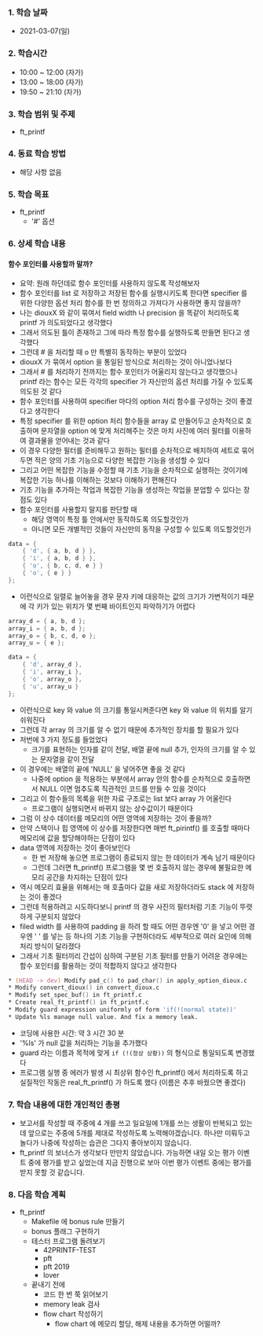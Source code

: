 ### 1. 학습 날짜

- 2021-03-07(일)

### 2. 학습시간

- 10:00 ~ 12:00 (자가)
- 13:00 ~ 18:00 (자가)
- 19:50 ~ 21:10 (자가)

### 3. 학습 범위 및 주제

- ft\_printf

### 4. 동료 학습 방법

- 해당 사항 없음

### 5. 학습 목표

- ft\_printf
  - '#' 옵션

### 6. 상세 학습 내용

#### 함수 포인터를 사용할까 말까?

- 요약: 원래 하던데로 함수 포인터를 사용하지 않도록 작성해보자
- 함수 포인터를 list 로 저장하고 저장된 함수를 실행시키도록 한다면 specifier 를 위한 다양한 옵션 처리 함수를 한 번 정의하고 가져다가 사용하면 좋지 않을까?
- 나는 diouxX 와 같이 묶여서 field width 나 precision 을 똑같이 처리하도록 printf 가 의도되었다고 생각했다
- 그래서 의도된 틀이 존재하고 그에 따라 특정 함수를 실행하도록 만들면 된다고 생각했다
- 그런데 # 을 처리할 때 o 만 특별히 동작하는 부분이 있었다
- diouxX 가 묶여서 option 을 통일된 방식으로 처리하는 것이 아니었나보다
- 그래서 # 를 처리하기 전까지는 함수 포인터가 어울리지 않는다고 생각했으나 printf 라는 함수는 모든 각각의 specifier 가 자신만의 옵션 처리를 가질 수 있도록 의도된 것 같다
- 함수 포인터를 사용하여 specifier 마다의 option 처리 함수를 구성하는 것이 좋겠다고 생각한다
- 특정 specifier 를 위한 option 처리 함수들을 array 로 만들어두고 순차적으로 호출하며 문자열을 option 에 맞게 처리해주는 것은 마치 사진에 여러 필터를 이용하여 결과물을 얻어내는 것과 같다
- 이 경우 다양한 필터를 준비해두고 원하는 필터를 순차적으로 배치하여 세트로 묶어두면 적은 양의 기초 기능으로 다양한 복잡한 기능을 생성할 수 있다
- 그리고 어떤 복잡한 기능을 수정할 때 기초 기능을 순차적으로 실행하는 것이기에 복잡한 기능 하나를 이해하는 것보다 이해하기 편해진다
- 기초 기능을 추가하는 작업과 복잡한 기능을 생성하는 작업을 분업할 수 있다는 장점도 있다
- 함수 포인터를 사용할지 말지를 판단할 때
  - 해당 영역이 특정 틀 안에서만 동작하도록 의도할것인가
  - 아니면 모든 개별적인 것들이 자신만의 동작을 구성할 수 있도록 의도할것인가

```c
data = {
    { 'd', { a, b, d } },
    { 'i', { a, b, d } },
    { 'o', { b, c, d, e } }
    { 'o', { e } }
};
```

- 이런식으로 일렬로 늘어놓을 경우 문자 키에 대응하는 값의 크기가 가변적이기 때문에 각 키가 있는 위치가 몇 번째 바이트인지 파악하기가 어렵다 

```c
array_d = { a, b, d };
array_i = { a, b, d };
array_o = { b, c, d, e };
array_u = { e };

data = {
	{ 'd', array_d },
	{ 'i', array_i },
	{ 'o', array_o },
	{ 'u', array_u }
};
```

- 이런식으로 key 와 value 의 크기를 통일시켜준다면 key 와 value 의 위치를 알기 쉬워진다
- 그런데 각 array 의 크기를 알 수 없기 때문에 추가적인 장치를 할 필요가 있다
- 저번에 3 가지 정도를 들었었다
  - 크기를 표현하는 인자를 같이 전달, 배열 끝에 null 추가, 인자의 크기를 알 수 있는 문자열을 같이 전달
- 이 경우에는 배열의 끝에 'NULL' 을 넣어주면 좋을 것 같다
  - 나중에 option 을 적용하는 부분에서 array 안의 함수를 순차적으로 호출하면서 NULL 이면 멈추도록 직관적인 코드를 만들 수 있을 것이다
- 그리고 이 함수들의 목록을 위한 자료 구조로는 list 보다 array 가 어울린다
  - 프로그램이 실행되면서 바뀌지 않는 상수값이기 때문이다
- 그럼 이 상수 데이터를 메모리의 어떤 영역에 저장하는 것이 좋을까?
- 만약 스택이나 힙 영역에 이 상수를 저장한다면 매번 ft\_pirintf() 를 호출할 때마다 메모리에 값을 할당해야하는 단점이 있다
- data 영역에 저장하는 것이 좋아보인다
  - 한 번 저장해 놓으면 프로그램이 종료되지 않는 한 데이터가 계속 남기 때문이다
  - 그런데 그러면 ft\_printf() 프로그램을 몇 번 호출하지 않는 경우에 불필요한 메모리 공간을 차지하는 단점이 있다
- 역시 메모리 효율을 위해서는 매 호출마다 값을 새로 저장하더라도 stack 에 저장하는 것이 좋겠다
- 그런데 적용하려고 시도하다보니 printf 의 경우 사진의 필터처럼 기초 기능이 뚜렷하게 구분되지 않았다
- filed width 를 사용하여 padding 을 하려 할 때도 어떤 경우엔 '0' 을 넣고 어떤 경우엔 ' ' 를 넣는 등 하나의 기초 기능을 구현하더라도 세부적으로 여러 요인에 의해 처리 방식이 달라졌다
- 그래서 기초 필터끼리 간섭이 심하여 구분된 기초 필터를 만들기 어려운 경우에는 함수 포인터를 활용하는 것이 적합하지 않다고 생각한다

```zsh
* (HEAD -> dev) Modify pad_c() to pad_char() in apply_option_dioux.c
* Modify convert_dioux() in convert_dioux.c
* Modify set_spec_buf() in ft_printf.c
* Create real_ft_printf() in ft_printf.c
* Modify guard expression uniformly of form 'if(!(normal state))'
* Update %ls manage null value. And fix a memory leak.
```

- 코딩에 사용한 시간: 약 3 시간 30 분
- '%ls' 가 null 값을 처리하는 기능을 추가했다
- guard 라는 이름과 목적에 맞게 `if (!(정상 상황))` 의 형식으로 통일되도록 변경했다
- 프로그램 실행 중 에러가 발생 시 최상위 함수인 ft\_printf() 에서 처리하도록 하고 실질적인 작동은 real\_ft\_printf() 가 하도록 했다 (이름은 추후 바꿨으면 좋겠다)

### 7. 학습 내용에 대한 개인적인 총평

- 보고서를 작성할 때 주중에 4 개를 쓰고 일요일에 1개를 쓰는 생활이 반복되고 있는데 앞으로는 주중에 5개를 제대로 작성하도록 노력해야겠습니다. 하나만 미뤄두고 놀다가 나중에 작성하는 습관은 그다지 좋아보이지 않습니다.
- ft\_printf 의 보너스가 생각보다 만만치 않았습니다. 가능하면 내일 오는 평가 이벤트 중에 평가를 받고 싶었는데 지금 진행으로 보아 이번 평가 이벤트 중에는 평가를 받지 못할 것 같습니다.

### 8. 다음 학습 계획

- ft\_printf
  - Makefile 에 bonus rule 만들기
  - bonus 플래그 구현하기
  - 테스터 프로그램 돌려보기
    - 42PRINTF-TEST
    - pft
    - pft 2019
    - lover
  - 끝내기 전에
    - 코드 한 번 쭉 읽어보기
    - memory leak 검사
    - flow chart 작성하기
      - flow chart 에 메모리 할당, 해제 내용을 추가하면 어떨까?
